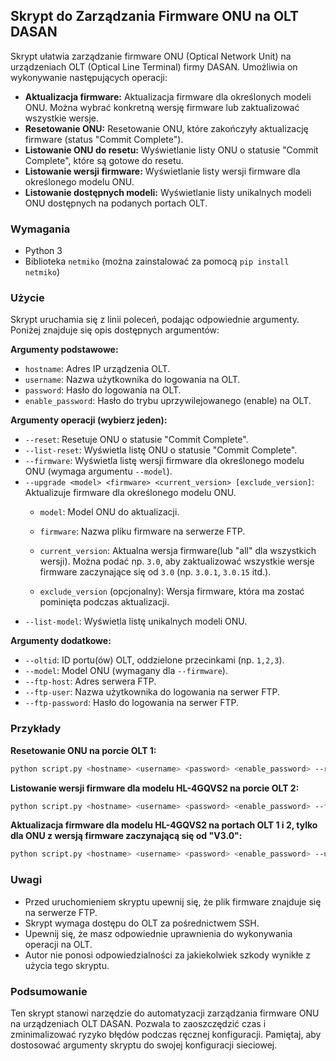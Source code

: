 ## Skrypt do Zarządzania Firmware ONU na OLT DASAN

Skrypt ułatwia zarządzanie firmware ONU (Optical Network Unit) na urządzeniach OLT (Optical Line Terminal) firmy DASAN. Umożliwia on wykonywanie następujących operacji:

* **Aktualizacja firmware:** Aktualizacja firmware dla określonych modeli ONU. Można wybrać konkretną wersję firmware lub zaktualizować wszystkie wersje.
* **Resetowanie ONU:** Resetowanie ONU, które zakończyły aktualizację firmware (status "Commit Complete").
* **Listowanie ONU do resetu:** Wyświetlanie listy ONU o statusie "Commit Complete", które są gotowe do resetu.
* **Listowanie wersji firmware:** Wyświetlanie listy wersji firmware dla określonego modelu ONU.
* **Listowanie dostępnych modeli:** Wyświetlanie listy unikalnych modeli ONU dostępnych na podanych portach OLT.

### Wymagania

* Python 3
* Biblioteka `netmiko` (można zainstalować za pomocą `pip install netmiko`)

### Użycie

Skrypt uruchamia się z linii poleceń, podając odpowiednie argumenty. Poniżej znajduje się opis dostępnych argumentów:

**Argumenty podstawowe:**

* `hostname`: Adres IP urządzenia OLT.
* `username`: Nazwa użytkownika do logowania na OLT.
* `password`: Hasło do logowania na OLT.
* `enable_password`: Hasło do trybu uprzywilejowanego (enable) na OLT.

**Argumenty operacji (wybierz jeden):**

* `--reset`: Resetuje ONU o statusie "Commit Complete".
* `--list-reset`: Wyświetla listę ONU o statusie "Commit Complete".
* `--firmware`: Wyświetla listę wersji firmware dla określonego modelu ONU (wymaga argumentu `--model`).
* `--upgrade <model> <firmware> <current_version> [exclude_version]`: Aktualizuje firmware dla określonego modelu ONU. 
    * `model`: Model ONU do aktualizacji.
    * `firmware`: Nazwa pliku firmware na serwerze FTP.
    * `current_version`: Aktualna wersja firmware(lub "all" dla wszystkich wersji). Można podać np. `3.0`, aby zaktualizować wszystkie wersje firmware zaczynające się od `3.0` (np. `3.0.1`, `3.0.15` itd.). 

    * `exclude_version` (opcjonalny): Wersja firmware, która ma zostać pominięta podczas aktualizacji.
* `--list-model`: Wyświetla listę unikalnych modeli ONU.

**Argumenty dodatkowe:**

* `--oltid`: ID portu(ów) OLT, oddzielone przecinkami (np. `1,2,3`).
* `--model`: Model ONU (wymagany dla `--firmware`).
* `--ftp-host`: Adres serwera FTP.
* `--ftp-user`: Nazwa użytkownika do logowania na serwer FTP.
* `--ftp-password`: Hasło do logowania na serwer FTP.

### Przykłady

**Resetowanie ONU na porcie OLT 1:**

```bash
python script.py <hostname> <username> <password> <enable_password> --reset --oltid 1
```

**Listowanie wersji firmware dla modelu HL-4GQVS2 na porcie OLT 2:**

```bash
python script.py <hostname> <username> <password> <enable_password> --firmware --oltid 2 --model HL-4GQVS2
```

**Aktualizacja firmware dla modelu HL-4GQVS2 na portach OLT 1 i 2, tylko dla ONU z wersją firmware zaczynającą się od "V3.0":**


```bash
python script.py <hostname> <username> <password> <enable_password> --upgrade HL-4GQVS2 G_ONU_HL-4GQVS2_V3-1-28p2_001-enc.bin V3.0 --oltid 1,2 --ftp-host <ftp_host> --ftp-user <ftp_user> --ftp-password <ftp_password>
```

### Uwagi

* Przed uruchomieniem skryptu upewnij się, że plik firmware znajduje się na serwerze FTP.
* Skrypt wymaga dostępu do OLT za pośrednictwem SSH.
* Upewnij się, że masz odpowiednie uprawnienia do wykonywania operacji na OLT.
* Autor nie ponosi odpowiedzialności za jakiekolwiek szkody wynikłe z użycia tego skryptu.

### Podsumowanie

Ten skrypt stanowi  narzędzie do automatyzacji zarządzania firmware ONU na urządzeniach OLT DASAN. Pozwala to zaoszczędzić czas i zminimalizować ryzyko błędów podczas ręcznej konfiguracji. Pamiętaj, aby dostosować argumenty skryptu do swojej konfiguracji sieciowej.
